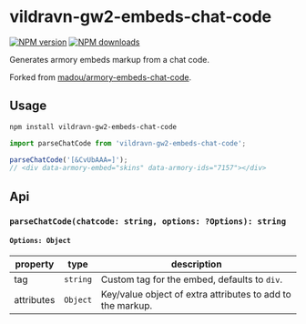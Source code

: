 # vildravn-gw2-embeds-chat-code
[![NPM version](http://img.shields.io/npm/v/vildravn-gw2-embeds-chat-code.svg?style=flat-square)](https://www.npmjs.com/package/vildravn-gw2-embeds-chat-code)
[![NPM downloads](http://img.shields.io/npm/dm/vildravn-gw2-embeds-chat-code.svg?style=flat-square)](https://www.npmjs.com/package/vildravn-gw2-embeds-chat-code)

Generates armory embeds markup from a chat code.

Forked from [madou/armory-embeds-chat-code](https://github.com/madou/armory-embeds-chat-code).

## Usage

```sh
npm install vildravn-gw2-embeds-chat-code
```

```javascript
import parseChatCode from 'vildravn-gw2-embeds-chat-code';

parseChatCode('[&CvUbAAA=]');
// <div data-armory-embed="skins" data-armory-ids="7157"></div>
```

## Api

### `parseChatCode(chatcode: string, options: ?Options): string`

#### `Options: Object`

| property | type | description |
|-|-|-|
| tag | `string` | Custom tag for the embed, defaults to `div`. |
| attributes | `Object` | Key/value object of extra attributes to add to the markup. |
